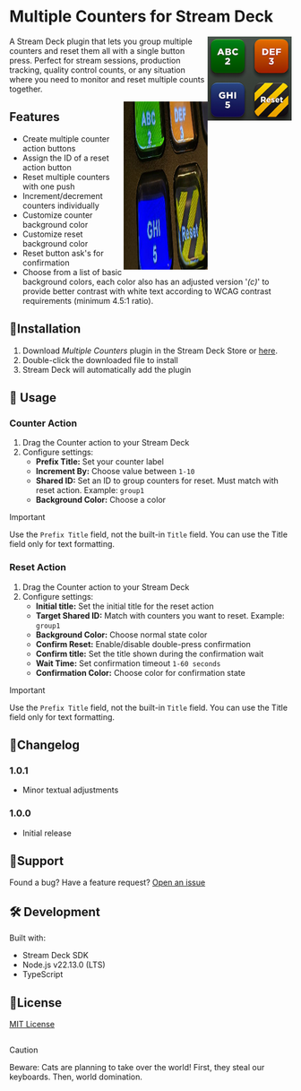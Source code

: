 # Multiple Counters for Stream Deck
<img src="multiple-counters-icon.png" align="right" height="150" width="150" alt="'Multiple Counters' Plugin icon">

A Stream Deck plugin that lets you group multiple counters and reset them all with a single button press. Perfect for stream sessions, production tracking, quality control counts, or any situation where you need to monitor and reset multiple counts together.

<img src="preview1.jpg" align="right" height="300" width="150" alt="Photo of the buttons in action">

## Features
- Create multiple counter action buttons
- Assign the ID of a reset action button
- Reset multiple counters with one push
- Increment/decrement counters individually
- Customize counter background color
- Customize reset background color
- Reset button ask's for confirmation
- Choose from a list of basic background colors, each color also has an adjusted version '_(c)_' to provide better contrast with white text according to WCAG contrast requirements (minimum 4.5:1 ratio).


## 🚀Installation
1. Download _Multiple Counters_ plugin in the Stream Deck Store or [here](https://github.com/ElianKars/StreamDeck-Multiple-Counters/releases/tag/Latest).
2. Double-click the downloaded file to install
3. Stream Deck will automatically add the plugin


## 🔧 Usage
### Counter Action
1. Drag the Counter action to your Stream Deck
2. Configure settings:
   - **Prefix Title:** Set your counter label
   - **Increment By:** Choose value between `1-10`
   - **Shared ID:** Set an ID to group counters for reset. Must match with reset action. Example: `group1`
   - **Background Color:** Choose a color

> [!IMPORTANT]  
> Use the `Prefix Title` field, not the built-in `Title` field. You can use the Title field only for text formatting.


### Reset Action
1. Drag the Counter action to your Stream Deck
2. Configure settings:
   - **Initial title:** Set the initial title for the reset action
   - **Target Shared ID:** Match with counters you want to reset. Example: `group1`
   - **Background Color:** Choose normal state color
   - **Confirm Reset:** Enable/disable double-press confirmation
   - **Confirm title:** Set the title shown during the confirmation wait
   - **Wait Time:** Set confirmation timeout `1-60 seconds`
   - **Confirmation Color:** Choose color for confirmation state

> [!IMPORTANT]  
> Use the `Prefix Title` field, not the built-in `Title` field. You can use the Title field only for text formatting.


## 📝Changelog
### 1.0.1
- Minor textual adjustments
### 1.0.0
- Initial release


## 🐛Support
Found a bug? Have a feature request? [Open an issue](../../issues)


## 🛠️ Development

Built with:
- Stream Deck SDK
- Node.js v22.13.0 (LTS)
- TypeScript

## 📄License
[MIT License](LICENSE)


##
> [!CAUTION]
> Beware: Cats are planning to take over the world! First, they steal our keyboards. Then, world domination.